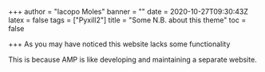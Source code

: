 +++
author = "Iacopo Moles"
banner = ""
date = 2020-10-27T09:30:43Z
latex = false
tags = ["Pyxill2"]
title = "Some N.B. about this theme"
toc = false

+++
As you may have noticed this website lacks some functionality

<!--more-->

This is because AMP is like developing and maintaining a separate website.
